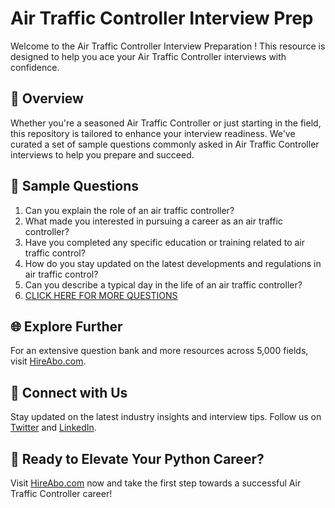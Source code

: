 # Air Traffic Controller Interview Prep

Welcome to the Air Traffic Controller Interview Preparation ! This resource is designed to help you ace your Air Traffic Controller interviews with confidence.

## 🚀 Overview

Whether you're a seasoned Air Traffic Controller or just starting in the field, this repository is tailored to enhance your interview readiness. We've curated a set of sample questions commonly asked in Air Traffic Controller interviews to help you prepare and succeed.

## 📝 Sample Questions

1. Can you explain the role of an air traffic controller?
2. What made you interested in pursuing a career as an air traffic controller?
3. Have you completed any specific education or training related to air traffic control?
4. How do you stay updated on the latest developments and regulations in air traffic control?
5. Can you describe a typical day in the life of an air traffic controller?
6. [CLICK HERE FOR MORE QUESTIONS](https://hireabo.com/job/14_2_0/Air%20Traffic%20Controller)

## 🌐 Explore Further

For an extensive question bank and more resources across 5,000 fields, visit [HireAbo.com](https://www.hireabo.com).

## 📱 Connect with Us

Stay updated on the latest industry insights and interview tips. Follow us on [Twitter](https://twitter.com/hireabo) and [LinkedIn](https://www.linkedin.com/in/hire-abo-3609972a8/).

## 🚀 Ready to Elevate Your Python Career?

Visit [HireAbo.com](https://www.hireabo.com) now and take the first step towards a successful Air Traffic Controller career!